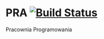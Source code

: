 # PRA [![Build Status](https://travis-ci.org/szypol/PRA.svg?branch=master)](https://travis-ci.org/szypol/PRA)
Pracownia Programowania
